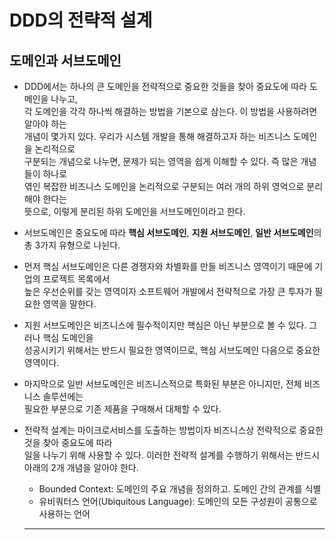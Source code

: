 # DDD의 전략적 설계

<h2>도메인과 서브도메인</h2>

- DDD에서는 하나의 큰 도메인을 전략적으로 중요한 것들을 찾아 중요도에 따라 도메인을 나누고,  
  각 도메인을 각각 하나씩 해결하는 방법을 기본으로 삼는다. 이 방법을 사용하려면 알아야 하는  
  개념이 몇가지 있다. 우리가 시스템 개발을 통해 해결하고자 하는 비즈니스 도메인을 논리적으로  
  구분되는 개념으로 나누면, 문제가 되는 영역을 쉽게 이해할 수 있다. 즉 많은 개념들이 하나로  
  엮인 복잡한 비즈니스 도메인을 논리적으로 구분되는 여러 개의 하위 영억으로 분리해야 한다는  
  뜻으로, 이렇게 분리된 하위 도메인을 서브도메인이라고 한다.

- 서브도메인은 중요도에 따라 **핵심 서브도메인**, **지원 서브도메인**, **일반 서브도메인**의  
  총 3가지 유형으로 나뉜다.

- 먼저 핵심 서브도메인은 다른 경쟁자와 차별화를 만들 비즈니스 영역이기 때문에 기업의 프로젝트 목록에서  
  높은 우선순위를 갖는 영역이자 소프트웨어 개발에서 전략적으로 가장 큰 투자가 필요한 영역을 말한다.

- 지원 서브도메인은 비즈니스에 필수적이지만 핵심은 아닌 부분으로 볼 수 있다. 그러나 핵심 도메인을  
  성공시키기 위해서는 반드시 필요한 영역이므로, 핵심 서브도메인 다음으로 중요한 영역이다.

- 마지막으로 일반 서브도메인은 비즈니스적으로 특화된 부분은 아니지만, 전체 비즈니스 솔루션에는  
  필요한 부분으로 기존 제품을 구매해서 대체할 수 있다.

- 전략적 설계는 마이크로서비스를 도출하는 방법이자 비즈니스상 전략적으로 중요한 것을 찾아 중요도에 따라  
   일을 나누기 위해 사용할 수 있다. 이러한 전략적 설계를 수행하기 위해서는 반드시 아래의 2개 개념을 알아야 한다.

  - Bounded Context: 도메인의 주요 개념을 정의하고. 도메인 간의 관계를 식별
  - 유비쿼터스 언어(Ubiquitous Language): 도메인의 모든 구성원이 공통으로 사용하는 언어
  <hr/>
